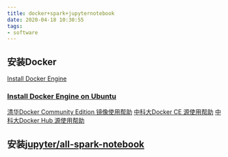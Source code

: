 ```yaml
---
title: docker+spark+jupyternotebook
date: 2020-04-18 10:30:55
tags:
- software
---
```

## 安装Docker
[Install Docker Engine](https://docs.docker.com/engine/install/)

### [Install Docker Engine on Ubuntu](https://docs.docker.com/engine/install/ubuntu/)

[清华Docker Community Edition 镜像使用帮助](https://mirrors.tuna.tsinghua.edu.cn/help/docker-ce/)
[中科大Docker CE 源使用帮助](http://mirrors.ustc.edu.cn/help/docker-ce.html)
[中科大Docker Hub 源使用帮助](http://mirrors.ustc.edu.cn/help/dockerhub.html)

## 安装[jupyter/all-spark-notebook](https://hub.docker.com/r/jupyter/all-spark-notebook/)



